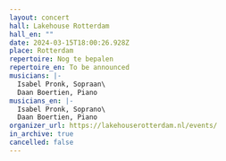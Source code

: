 ```yaml
---
layout: concert
hall: Lakehouse Rotterdam
hall_en: ""
date: 2024-03-15T18:00:26.928Z
place: Rotterdam
repertoire: Nog te bepalen
repertoire_en: To be announced
musicians: |-
  Isabel Pronk, Sopraan\
  Daan Boertien, Piano
musicians_en: |-
  Isabel Pronk, Soprano\
  Daan Boertien, Piano
organizer_url: https://lakehouserotterdam.nl/events/
in_archive: true
cancelled: false
---
```

